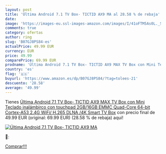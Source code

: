 ```yaml
---
layout: post
title: 'Última Android 7.1 TV Box- TICTID AX9 MA al 28.58 % de rebaja'
date: 
image: 'https://images-eu.ssl-images-amazon.com/images/I/41oFTM5As0L._SL200_.jpg'
comments: true
category: ofertas
author: ring
slug: 'B07GJ8PS84-es'
actualPrice: 49.99 EUR
currency: EUR
price: 49.99
comparePrice: 69.99 EUR
prodname: 'Última Android 7.1 TV Box- TICTID AX9 MAX TV Box con Mini Teclado inalámbirco con touchpad 2GB/16GB EMMC Quad-Core 64-bit Cortex-A53 2.4G WiFi/ H.265 DLNA /4K Smart TV Box'
country: 'es'
flag: '🇪🇸'
buyurl: 'https://www.amazon.es/dp/B07GJ8PS84/?tag=tolees-21'
descuento: '28.58'
average: '49.99'
---
```


Tienes [Última Android 7.1 TV Box- TICTID AX9 MAX TV Box con Mini Teclado inalámbirco con touchpad 2GB/16GB EMMC Quad-Core 64-bit Cortex-A53 2.4G WiFi/ H.265 DLNA /4K Smart TV Box](https://www.amazon.es/dp/B07GJ8PS84/?tag=tolees-21) con precio final de  49.99 EUR (original: 69.99 EUR) (28.58 %  de rebaja) aqui!

[![Última Android 7.1 TV Box- TICTID AX9 MA](https://images-eu.ssl-images-amazon.com/images/I/41oFTM5As0L._SL200_.jpg)](https://www.amazon.es/dp/B07GJ8PS84/?tag=tolees-21)

🔎:


[Comprar!!!](https://www.amazon.es/dp/B07GJ8PS84/?tag=tolees-21)
